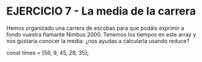 # EJERCICIO 7 - La media de la carrera

Hemos organizado una carrera de escobas para que podáis exprimir a fondo vuestra flamante Nimbus 2000. Tenemos los tiempos en este array y nos gustaría conocer la media: ¿nos ayudas a calcularla usando reduce?

const times = [56, 9, 45, 28, 35];
